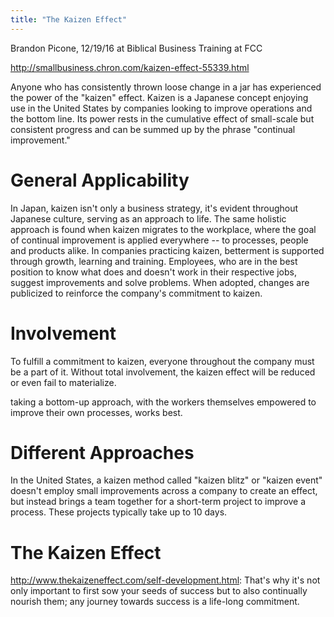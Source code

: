 ```yaml
---
title: "The Kaizen Effect"
---
```


Brandon Picone, 12/19/16 at Biblical Business Training at FCC


http://smallbusiness.chron.com/kaizen-effect-55339.html

Anyone who has consistently thrown loose change in a jar has experienced the power of the "kaizen" effect. Kaizen is a Japanese concept enjoying use in the United States by companies looking to improve operations and the bottom line. Its power rests in the cumulative effect of small-scale but consistent progress and can be summed up by the phrase "continual improvement."

# General Applicability

In Japan, kaizen isn't only a business strategy, it's evident throughout Japanese culture, serving as an approach to life. The same holistic approach is found when kaizen migrates to the workplace, where the goal of continual improvement is applied everywhere -- to processes, people and products alike. In companies practicing kaizen, betterment is supported through growth, learning and training. Employees, who are in the best position to know what does and doesn't work in their respective jobs, suggest improvements and solve problems. When adopted, changes are publicized to reinforce the company's commitment to kaizen.

# Involvement

To fulfill a commitment to kaizen, everyone throughout the company must be a part of it. Without total involvement, the kaizen effect will be reduced or even fail to materialize.

taking a bottom-up approach, with the workers themselves empowered to improve their own processes, works best.

# Different Approaches
In the United States, a kaizen method called "kaizen blitz" or "kaizen event" doesn't employ small improvements across a company to create an effect, but instead brings a team together for a short-term project to improve a process. These projects typically take up to 10 days.

# The Kaizen Effect

http://www.thekaizeneffect.com/self-development.html:
That's why it's not only important to first sow your seeds of success but to also continually nourish them; any journey towards success is a life-long commitment.
